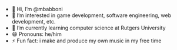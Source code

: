 - 👋 Hi, I’m @mbabboni
- 👀 I’m interested in game development, software engineering, web development, etc.
- 🌱 I’m currently learning computer science at Rutgers University
- 😄 Pronouns: he/him
- ⚡ Fun fact: i make and produce my own music in my free time

<!---
mbabboni/mbabboni is a ✨ special ✨ repository because its `README.md` (this file) appears on your GitHub profile.
You can click the Preview link to take a look at your changes.
--->
